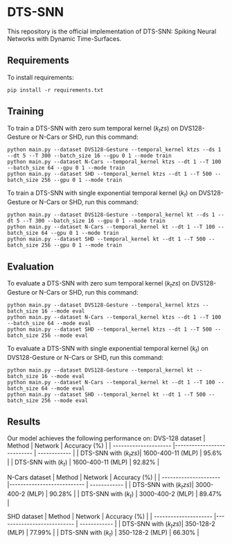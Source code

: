 # DTS-SNN
This repository is the official implementation of DTS-SNN: Spiking Neural Networks with Dynamic Time-Surfaces.

## Requirements
To install requirements:

```setup
pip install -r requirements.txt
```

## Training

To train a DTS-SNN with zero sum temporal kernel ($k_tzs$) on DVS128-Gesture or N-Cars or SHD, run this command:
```train
python main.py --dataset DVS128-Gesture --temporal_kernel ktzs --ds 1 --dt 5 --T 300 --batch_size 16 --gpu 0 1 --mode train
python main.py --dataset N-Cars --temporal_kernel ktzs --dt 1 --T 100 --batch_size 64 --gpu 0 1 --mode train
python main.py --dataset SHD --temporal_kernel ktzs --dt 1 --T 500 --batch_size 256 --gpu 0 1 --mode train
```

To train a DTS-SNN with single exponential temporal kernel ($k_t$) on DVS128-Gesture or N-Cars or SHD, run this command:
```train
python main.py --dataset DVS128-Gesture --temporal_kernel kt --ds 1 --dt 5 --T 300 --batch_size 16 --gpu 0 1 --mode train
python main.py --dataset N-Cars --temporal_kernel kt --dt 1 --T 100 --batch_size 64 --gpu 0 1 --mode train
python main.py --dataset SHD --temporal_kernel kt --dt 1 --T 500 --batch_size 256 --gpu 0 1 --mode train
```

## Evaluation

To evaluate a DTS-SNN with zero sum temporal kernel ($k_tzs$) on DVS128-Gesture or N-Cars or SHD, run this command:
```evaluation
python main.py --dataset DVS128-Gesture --temporal_kernel ktzs --batch_size 16 --mode eval
python main.py --dataset N-Cars --temporal_kernel ktzs --dt 1 --T 100 --batch_size 64 --mode eval
python main.py --dataset SHD --temporal_kernel ktzs --dt 1 --T 500 --batch_size 256 --mode eval
```

To evaluate a DTS-SNN with single exponential temporal kernel ($k_t$) on DVS128-Gesture or N-Cars or SHD, run this command:
```evaluation
python main.py --dataset DVS128-Gesture --temporal_kernel kt --batch_size 16 --mode eval
python main.py --dataset N-Cars --temporal_kernel kt --dt 1 --T 100 --batch_size 64 --mode eval
python main.py --dataset SHD --temporal_kernel kt --dt 1 --T 500 --batch_size 256 --mode eval
```

## Results
Our model achieves the following performance on: 
DVS-128 dataset
| Method                | Network                    | Accuracy (%) |
| --------------------- |--------------------------- | ------------ |
| DTS-SNN with ($k_tzs$)| 1600-400-11 (MLP)          | 95.6%        |
| DTS-SNN with ($k_t$)  | 1600-400-11 (MLP)          | 92.82%       |

N-Cars dataset
| Method                | Network                    | Accuracy (%) |
| --------------------- |--------------------------- | ------------ |
| DTS-SNN with ($k_tzs$)| 3000-400-2 (MLP)           | 90.28%       |
| DTS-SNN with ($k_t$)  | 3000-400-2 (MLP)           | 89.47%       |

SHD dataset
| Method                | Network                    | Accuracy (%) |
| --------------------- |--------------------------- | ------------ |
| DTS-SNN with ($k_tzs$)| 350-128-2 (MLP)            | 77.99%       |
| DTS-SNN with ($k_t$)  | 350-128-2 (MLP)            | 66.30%       |
